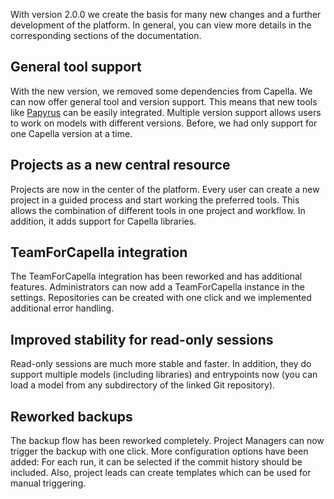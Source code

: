 <!--
 ~ SPDX-FileCopyrightText: Copyright DB Netz AG and the capella-collab-manager contributors
 ~ SPDX-License-Identifier: Apache-2.0
 -->

With version 2.0.0 we create the basis for many new changes and a further
development of the platform. In general, you can view more details in the
corresponding sections of the documentation.

## General tool support

With the new version, we removed some dependencies from Capella. We can now
offer general tool and version support.
This means that new tools like [Papyrus](https://www.eclipse.org/papyrus/)
can be easily integrated. Multiple version support allows users to work
on models with different versions. Before, we had only support for one
Capella version at a time.

## Projects as a new central resource

Projects are now in the center of the platform. Every user can create a new
project in a guided process and start working the preferred tools.
This allows the combination of different tools in one project and workflow.
In addition, it adds support for Capella libraries.

## TeamForCapella integration

The TeamForCapella integration has been reworked and has additional features.
Administrators can now add a TeamForCapella instance in the settings.
Repositories can be created with one click and we implemented additional
error handling.

## Improved stability for read-only sessions

Read-only sessions are much more stable and faster. In addition, they do
support multiple models (including libraries) and entrypoints now
(you can load a model from any subdirectory of the linked Git repository).

## Reworked backups

The backup flow has been reworked completely. Project Managers can now trigger
the backup with one click. More configuration options have been added:
For each run, it can be selected if the commit history should be included.
Also, project leads can create templates which can be used for manual triggering.

